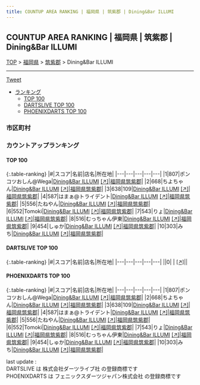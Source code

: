 ```yaml
---
title: COUNTUP AREA RANKING | 福岡県 | 筑紫郡 | Dining&Bar ILLUMI
---
```

## COUNTUP AREA RANKING | 福岡県 | 筑紫郡 | Dining&Bar ILLUMI

[TOP](/darts/rank/) > [福岡県](/darts/rank/福岡県/) > [筑紫郡](/darts/rank/福岡県/筑紫郡/) > Dining&Bar ILLUMI

___

<a href="https://twitter.com/share?ref_src=twsrc%5Etfw" data-text="COUNTUP AREA RANKING | 福岡県筑紫郡Dining&Bar ILLUMI" class="twitter-share-button" data-hashtags="DARTSLIVE,PHOENIXDARTS,darts,ダーツ" data-show-count="false">Tweet</a>

* [ランキング](#カウントアップランキング)
    * [TOP 100](#top-100)
    * [DARTSLIVE TOP 100](#dartslive-top-100)
    * [PHOENIXDARTS TOP 100](#phoenixdarts-top-100)

### 市区町村

<ul>

</ul>

### カウントアップランキング

#### TOP 100



{:.table-ranking}
|#|スコア|名前|店名|所在地|
|---|---|---|---|---|
|1|807|<span class="rank-name-pd">ポンコツおしん@Wega</span>|<a href="/darts/rank/shops/75470.html">Dining&Bar ILLUMI</a> <a href="https://vs.phoenixdarts.com/jp/shop/shopDetailInfo/s_75470?s_seq=75470">[↗]</a>|<a href="/darts/rank/福岡県/筑紫郡">福岡県筑紫郡</a>|
|2|668|<span class="rank-name-pd">ちよちゃん</span>|<a href="/darts/rank/shops/75470.html">Dining&Bar ILLUMI</a> <a href="https://vs.phoenixdarts.com/jp/shop/shopDetailInfo/s_75470?s_seq=75470">[↗]</a>|<a href="/darts/rank/福岡県/筑紫郡">福岡県筑紫郡</a>|
|3|638|<span class="rank-name-pd">109</span>|<a href="/darts/rank/shops/75470.html">Dining&Bar ILLUMI</a> <a href="https://vs.phoenixdarts.com/jp/shop/shopDetailInfo/s_75470?s_seq=75470">[↗]</a>|<a href="/darts/rank/福岡県/筑紫郡">福岡県筑紫郡</a>|
|4|587|<span class="rank-name-pd">はまぁ@トライデント</span>|<a href="/darts/rank/shops/75470.html">Dining&Bar ILLUMI</a> <a href="https://vs.phoenixdarts.com/jp/shop/shopDetailInfo/s_75470?s_seq=75470">[↗]</a>|<a href="/darts/rank/福岡県/筑紫郡">福岡県筑紫郡</a>|
|5|556|<span class="rank-name-pd">たねやん</span>|<a href="/darts/rank/shops/75470.html">Dining&Bar ILLUMI</a> <a href="https://vs.phoenixdarts.com/jp/shop/shopDetailInfo/s_75470?s_seq=75470">[↗]</a>|<a href="/darts/rank/福岡県/筑紫郡">福岡県筑紫郡</a>|
|6|552|<span class="rank-name-pd">Tomoki</span>|<a href="/darts/rank/shops/75470.html">Dining&Bar ILLUMI</a> <a href="https://vs.phoenixdarts.com/jp/shop/shopDetailInfo/s_75470?s_seq=75470">[↗]</a>|<a href="/darts/rank/福岡県/筑紫郡">福岡県筑紫郡</a>|
|7|543|<span class="rank-name-pd">りょ</span>|<a href="/darts/rank/shops/75470.html">Dining&Bar ILLUMI</a> <a href="https://vs.phoenixdarts.com/jp/shop/shopDetailInfo/s_75470?s_seq=75470">[↗]</a>|<a href="/darts/rank/福岡県/筑紫郡">福岡県筑紫郡</a>|
|8|516|<span class="rank-name-pd">むっちゃん伊東</span>|<a href="/darts/rank/shops/75470.html">Dining&Bar ILLUMI</a> <a href="https://vs.phoenixdarts.com/jp/shop/shopDetailInfo/s_75470?s_seq=75470">[↗]</a>|<a href="/darts/rank/福岡県/筑紫郡">福岡県筑紫郡</a>|
|9|454|<span class="rank-name-pd">しゅか</span>|<a href="/darts/rank/shops/75470.html">Dining&Bar ILLUMI</a> <a href="https://vs.phoenixdarts.com/jp/shop/shopDetailInfo/s_75470?s_seq=75470">[↗]</a>|<a href="/darts/rank/福岡県/筑紫郡">福岡県筑紫郡</a>|
|10|303|<span class="rank-name-pd">みち</span>|<a href="/darts/rank/shops/75470.html">Dining&Bar ILLUMI</a> <a href="https://vs.phoenixdarts.com/jp/shop/shopDetailInfo/s_75470?s_seq=75470">[↗]</a>|<a href="/darts/rank/福岡県/筑紫郡">福岡県筑紫郡</a>|


#### DARTSLIVE TOP 100



{:.table-ranking}
|#|スコア|名前|店名|所在地|
|---|---|---|---|---|
||0|<span class="rank-name-dl"> </span>|<a href="/darts/rank/shops/.html"></a> <a href="">[↗]</a>|<a href="/darts/rank//"></a>|


#### PHOENIXDARTS TOP 100



{:.table-ranking}
|#|スコア|名前|店名|所在地|
|---|---|---|---|---|
|1|807|<span class="rank-name-pd">ポンコツおしん@Wega</span>|<a href="/darts/rank/shops/75470.html">Dining&Bar ILLUMI</a> <a href="https://vs.phoenixdarts.com/jp/shop/shopDetailInfo/s_75470?s_seq=75470">[↗]</a>|<a href="/darts/rank/福岡県/筑紫郡">福岡県筑紫郡</a>|
|2|668|<span class="rank-name-pd">ちよちゃん</span>|<a href="/darts/rank/shops/75470.html">Dining&Bar ILLUMI</a> <a href="https://vs.phoenixdarts.com/jp/shop/shopDetailInfo/s_75470?s_seq=75470">[↗]</a>|<a href="/darts/rank/福岡県/筑紫郡">福岡県筑紫郡</a>|
|3|638|<span class="rank-name-pd">109</span>|<a href="/darts/rank/shops/75470.html">Dining&Bar ILLUMI</a> <a href="https://vs.phoenixdarts.com/jp/shop/shopDetailInfo/s_75470?s_seq=75470">[↗]</a>|<a href="/darts/rank/福岡県/筑紫郡">福岡県筑紫郡</a>|
|4|587|<span class="rank-name-pd">はまぁ@トライデント</span>|<a href="/darts/rank/shops/75470.html">Dining&Bar ILLUMI</a> <a href="https://vs.phoenixdarts.com/jp/shop/shopDetailInfo/s_75470?s_seq=75470">[↗]</a>|<a href="/darts/rank/福岡県/筑紫郡">福岡県筑紫郡</a>|
|5|556|<span class="rank-name-pd">たねやん</span>|<a href="/darts/rank/shops/75470.html">Dining&Bar ILLUMI</a> <a href="https://vs.phoenixdarts.com/jp/shop/shopDetailInfo/s_75470?s_seq=75470">[↗]</a>|<a href="/darts/rank/福岡県/筑紫郡">福岡県筑紫郡</a>|
|6|552|<span class="rank-name-pd">Tomoki</span>|<a href="/darts/rank/shops/75470.html">Dining&Bar ILLUMI</a> <a href="https://vs.phoenixdarts.com/jp/shop/shopDetailInfo/s_75470?s_seq=75470">[↗]</a>|<a href="/darts/rank/福岡県/筑紫郡">福岡県筑紫郡</a>|
|7|543|<span class="rank-name-pd">りょ</span>|<a href="/darts/rank/shops/75470.html">Dining&Bar ILLUMI</a> <a href="https://vs.phoenixdarts.com/jp/shop/shopDetailInfo/s_75470?s_seq=75470">[↗]</a>|<a href="/darts/rank/福岡県/筑紫郡">福岡県筑紫郡</a>|
|8|516|<span class="rank-name-pd">むっちゃん伊東</span>|<a href="/darts/rank/shops/75470.html">Dining&Bar ILLUMI</a> <a href="https://vs.phoenixdarts.com/jp/shop/shopDetailInfo/s_75470?s_seq=75470">[↗]</a>|<a href="/darts/rank/福岡県/筑紫郡">福岡県筑紫郡</a>|
|9|454|<span class="rank-name-pd">しゅか</span>|<a href="/darts/rank/shops/75470.html">Dining&Bar ILLUMI</a> <a href="https://vs.phoenixdarts.com/jp/shop/shopDetailInfo/s_75470?s_seq=75470">[↗]</a>|<a href="/darts/rank/福岡県/筑紫郡">福岡県筑紫郡</a>|
|10|303|<span class="rank-name-pd">みち</span>|<a href="/darts/rank/shops/75470.html">Dining&Bar ILLUMI</a> <a href="https://vs.phoenixdarts.com/jp/shop/shopDetailInfo/s_75470?s_seq=75470">[↗]</a>|<a href="/darts/rank/福岡県/筑紫郡">福岡県筑紫郡</a>|


<div class="footer border-top border-gray-light mt-5 pt-3 text-right text-gray">
    last update : <span style="font-weight: italic" id="foot_last_modified"></span><br />
    DARTSLIVE は 株式会社ダーツライブ社 の登録商標です<br />
    PHOENIXDARTS は フェニックスダーツジャパン株式会社 の登録商標です<br />
</div>

<script src="https://cdnjs.cloudflare.com/ajax/libs/jquery.tablesorter/2.31.3/js/jquery.tablesorter.min.js" integrity="sha512-qzgd5cYSZcosqpzpn7zF2ZId8f/8CHmFKZ8j7mU4OUXTNRd5g+ZHBPsgKEwoqxCtdQvExE5LprwwPAgoicguNg==" crossorigin="anonymous" referrerpolicy="no-referrer"></script>
<link rel="stylesheet" href="https://cdnjs.cloudflare.com/ajax/libs/jquery.tablesorter/2.31.3/css/theme.default.min.css" integrity="sha512-wghhOJkjQX0Lh3NSWvNKeZ0ZpNn+SPVXX1Qyc9OCaogADktxrBiBdKGDoqVUOyhStvMBmJQ8ZdMHiR3wuEq8+w==" crossorigin="anonymous" referrerpolicy="no-referrer" />
<script>
$(function() {
    $(".table-ranking").tablesorter({sortList:[[0, 0]]});
    $("#foot_last_modified").text(formatDate(new Date(document.lastModified), 'yyyy-MM-dd HH:mm:ss'));
});
</script>

<script async src="https://platform.twitter.com/widgets.js" charset="utf-8"></script>